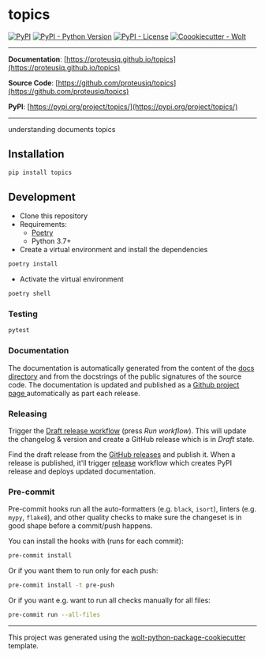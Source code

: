 # topics

[![PyPI](https://img.shields.io/pypi/v/topics?style=flat-square)](https://pypi.python.org/pypi/topics/)
[![PyPI - Python Version](https://img.shields.io/pypi/pyversions/topics?style=flat-square)](https://pypi.python.org/pypi/topics/)
[![PyPI - License](https://img.shields.io/pypi/l/topics?style=flat-square)](https://pypi.python.org/pypi/topics/)
[![Coookiecutter - Wolt](https://img.shields.io/badge/cookiecutter-Wolt-00c2e8?style=flat-square&logo=cookiecutter&logoColor=D4AA00&link=https://github.com/woltapp/wolt-python-package-cookiecutter)](https://github.com/woltapp/wolt-python-package-cookiecutter)


---

**Documentation**: [https://proteusiq.github.io/topics](https://proteusiq.github.io/topics)

**Source Code**: [https://github.com/proteusiq/topics](https://github.com/proteusiq/topics)

**PyPI**: [https://pypi.org/project/topics/](https://pypi.org/project/topics/)

---

understanding documents topics

## Installation

```sh
pip install topics
```

## Development

* Clone this repository
* Requirements:
  * [Poetry](https://python-poetry.org/)
  * Python 3.7+
* Create a virtual environment and install the dependencies

```sh
poetry install
```

* Activate the virtual environment

```sh
poetry shell
```

### Testing

```sh
pytest
```

### Documentation

The documentation is automatically generated from the content of the [docs directory](./docs) and from the docstrings
 of the public signatures of the source code. The documentation is updated and published as a [Github project page
 ](https://pages.github.com/) automatically as part each release.

### Releasing

Trigger the [Draft release workflow](https://github.com/proteusiq/topics/actions/workflows/draft_release.yml)
(press _Run workflow_). This will update the changelog & version and create a GitHub release which is in _Draft_ state.

Find the draft release from the
[GitHub releases](https://github.com/proteusiq/topics/releases) and publish it. When
 a release is published, it'll trigger [release](https://github.com/proteusiq/topics/blob/master/.github/workflows/release.yml) workflow which creates PyPI
 release and deploys updated documentation.

### Pre-commit

Pre-commit hooks run all the auto-formatters (e.g. `black`, `isort`), linters (e.g. `mypy`, `flake8`), and other quality
 checks to make sure the changeset is in good shape before a commit/push happens.

You can install the hooks with (runs for each commit):

```sh
pre-commit install
```

Or if you want them to run only for each push:

```sh
pre-commit install -t pre-push
```

Or if you want e.g. want to run all checks manually for all files:

```sh
pre-commit run --all-files
```

---

This project was generated using the [wolt-python-package-cookiecutter](https://github.com/woltapp/wolt-python-package-cookiecutter) template.
